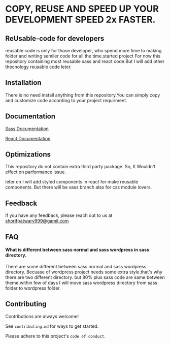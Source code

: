 
# COPY, REUSE AND SPEED UP YOUR DEVELOPMENT SPEED 2x FASTER.

## ReUsable-code for developers

reusable code is only for those developer, who spend more time to making folder and writing semiler code for all the time.started project For now this repository containing most reusable sass and react code.But I will add other thecnology reusable code leter. 

## Installation

There is no need install anything from this repository.You can simply copy and customize code according to your project requirment.

    
## Documentation

[Sass Documentation](https://linktodocumentation)

[React Documentation](https://linktodocumentation)



## Optimizations

This repository do not contain extra third party package. So, It Wouldn't effect on parformance issue.

leter on I will add styled components in react for make reusable components. But there will be sass branch  also for css module lovers.


## Feedback

If you have any feedback, please reach out to us at shorifpatwary999@gamil.com 



## FAQ

####  What is different between sass normal and sass wordpress in sass directory. 

There are some different between sass normal and sass wordpress directory. Becuase of wordpress project needs some extra style.that's why there are two different directory. but 80% plus sass code are same between theme.within few of days I will move sass wordpress directory from sass folder to wordpress folder.




## Contributing

Contributions are always welcome!

See `contributing.md` for ways to get started.

Please adhere to this project's `code of conduct`.

 
